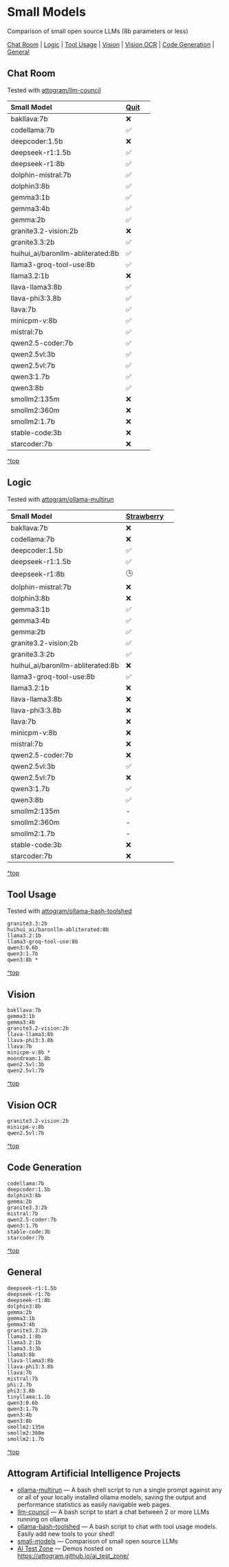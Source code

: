 <a id="top"></a>
# Small Models

Comparison of small open source LLMs (8b parameters or less)

[Chat Room](#Chat-Room) | [Logic](#Logic) | [Tool Usage](#Tool-Usage) | [Vision](#Vision) | [Vision OCR](#Vision-OCR) | [Code Generation](#Code-Generation) | [General](#General)

## Chat Room

Tested with [attogram/llm-council](https://github.com/attogram/llm-council)

| Small Model                       | [Quit][101] |  |
|:----------------------------------|-------------|--|
| bakllava:7b                       | ❌           |  |
| codellama:7b                      | ✅           |  |
| deepcoder:1.5b                    | ❌           |  |
| deepseek-r1:1.5b                  | ✅           |  |
| deepseek-r1:8b                    | ✅           |  |
| dolphin-mistral:7b                | ✅           |  |
| dolphin3:8b                       | ✅           |  |
| gemma3:1b                         | ✅           |  |
| gemma3:4b                         | ✅           |  |
| gemma:2b                          | ✅           |  |
| granite3.2-vision:2b              | ❌           |  |
| granite3.3:2b                     | ✅           |  |
| huihui_ai/baronllm-abliterated:8b | ✅           |  |
| llama3-groq-tool-use:8b           | ✅           |  |
| llama3.2:1b                       | ❌           |  |
| llava-llama3:8b                   | ✅           |  |
| llava-phi3:3.8b                   | ✅           |  |
| llava:7b                          | ✅           |  |
| minicpm-v:8b                      | ✅           |  |
| mistral:7b                        | ✅           |  |
| qwen2.5-coder:7b                  | ✅           |  |
| qwen2.5vl:3b                      | ✅           |  |
| qwen2.5vl:7b                      | ✅           |  |
| qwen3:1.7b                        | ✅           |  |
| qwen3:8b                          | ✅           |  |
| smollm2:135m                      | ❌           |  |
| smollm2:360m                      | ❌           |  |
| smollm2:1.7b                      | ❌           |  |
| stable-code:3b                    | ❌           |  |
| starcoder:7b                      | ❌           |  |

[101]: <https://github.com/attogram/llm-council/blob/main/test-prompts/test.quit.txt> "Quit Test"

[^top](#top)

## Logic

Tested with [attogram/ollama-multirun](https://github.com/attogram/ollama-multirun)

| Small Model                       | [Strawberry][201] |  |
|:----------------------------------|-------------------|--|
| bakllava:7b                       | ❌                 |  |
| codellama:7b                      | ❌                 |  |
| deepcoder:1.5b                    | ✅                 |  |
| deepseek-r1:1.5b                  | ✅                 |  |
| deepseek-r1:8b                    | 🕒                |  |
| dolphin-mistral:7b                | ❌                 |  |
| dolphin3:8b                       | ❌                 |  |
| gemma3:1b                         | ✅                 |  |
| gemma3:4b                         | ✅                 |  |
| gemma:2b                          | ✅                 |  |
| granite3.2-vision:2b              | ✅                 |  |
| granite3.3:2b                     | ✅                 |  |
| huihui_ai/baronllm-abliterated:8b | ❌                 |  |
| llama3-groq-tool-use:8b           | ✅                 |  |
| llama3.2:1b                       | ❌                 |  |
| llava-llama3:8b                   | ❌                 |  |
| llava-phi3:3.8b                   | ❌                 |  |
| llava:7b                          | ❌                 |  |
| minicpm-v:8b                      | ❌                 |  |
| mistral:7b                        | ❌                 |  |
| qwen2.5-coder:7b                  | ❌                 |  |
| qwen2.5vl:3b                      | ✅                 |  |
| qwen2.5vl:7b                      | ❌                 |  |
| qwen3:1.7b                        | ✅                 |  |
| qwen3:8b                          | ✅                 |  |
| smollm2:135m                      | -                 |  |
| smollm2:360m                      | -                 |  |
| smollm2:1.7b                      | -                 |  |
| stable-code:3b                    | ❌                 |  |
| starcoder:7b                      | ❌                 |  |

[201]: <https://github.com/attogram/ollama-multirun/blob/main/test-prompts/strawberry.txt> "Strawberry Test"

[^top](#top)

## Tool Usage

Tested with [attogram/ollama-bash-toolshed](https://github.com/attogram/ollama-bash-toolshed)

```
granite3.3:2b
huihui_ai/baronllm-abliterated:8b
llama3.2:1b
llama3-groq-tool-use:8b
qwen3:0.6b
qwen3:1.7b
qwen3:8b *
```

[^top](#top)

## Vision
```
bakllava:7b
gemma3:1b
gemma3:4b
granite3.2-vision:2b 
llava-llama3:8b
llava-phi3:3.8b 
llava:7b 
minicpm-v:8b *
moondream:1.8b
qwen2.5vl:3b 
qwen2.5vl:7b
```

[^top](#top)

## Vision OCR
```
granite3.2-vision:2b
minicpm-v:8b
qwen2.5vl:7b
```

[^top](#top)

## Code Generation
```
codellama:7b
deepcoder:1.5b
dolphin3:8b
gemma:2b
granite3.3:2b
mistral:7b
qwen2.5-coder:7b
qwen3:1.7b
stable-code:3b
starcoder:7b
```

[^top](#top)

## General
```
deepseek-r1:1.5b
deepseek-r1:7b
deepseek-r1:8b
dolphin3:8b
gemma:2b
gemma3:1b
gemma3:4b
granite3.3:2b
llama3.1:8b
llama3.2:1b
llama3.3:3b
llama3:8b
llava-llama3:8b
llava-phi3:3.8b
llava:7b
mistral:7b
phi:2.7b
phi3:3.8b
tinyllama:1.1b
qwen3:0.6b
qwen3:1.7b
qwen3:4b
qwen3:8b
smollm2:135m
smollm2:360m
smollm2:1.7b
```

[^top](#top)

## Attogram Artificial Intelligence Projects

* [ollama-multirun](https://github.com/attogram/ollama-multirun) — A bash shell script to run a single prompt against any or all of your locally installed ollama models, saving the output and performance statistics as easily navigable web pages.
* [llm-council](https://github.com/attogram/llm-council) — A bash script to start a chat between 2 or more LLMs running on ollama
* [ollama-bash-toolshed](https://github.com/attogram/ollama-bash-toolshed) — A bash script to chat with tool usage models.  Easily add new tools to your shed!
* [small-models](https://github.com/attogram/small-models) — Comparison of small open source LLMs
* [AI Test Zone](https://github.com/attogram/ai_test_zone) — Demos hosted on https://attogram.github.io/ai_test_zone/
